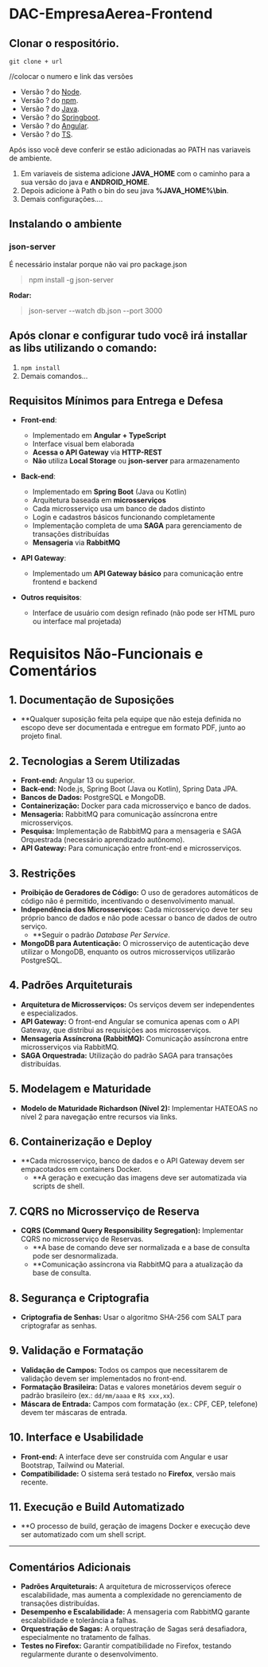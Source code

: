 # DAC-EmpresaAerea-Frontend

## Clonar o respositório.
`git clone + url`

//colocar o numero e link das versões
+ Versão ? do [Node](). 
+ Versão ? do [npm]().
+ Versão ? do [Java](). 
+ Versão ? do [Springboot]().
+ Versão ? do [Angular]().
+ Versão ? do [TS](). 

Após isso você deve conferir se estão adicionadas ao PATH nas variaveis de ambiente.

1. Em variaveis de sistema adicione **JAVA_HOME** com o caminho para a sua versão do java e **ANDROID_HOME**.
2. Depois adicione à Path o bin do seu java **%JAVA_HOME%\bin**.
3. Demais configurações....

## Instalando o ambiente
### json-server 
É necessário instalar porque não vai pro package.json
> npm install -g json-server

**Rodar:**
> json-server --watch db.json --port 3000

## Após clonar e configurar tudo você irá installar as libs utilizando o comando:

1. `npm install`
2. Demais comandos...

## Requisitos Mínimos para Entrega e Defesa
- **Front-end**:
  - Implementado em **Angular + TypeScript**
  - Interface visual bem elaborada
  - **Acessa o API Gateway** via **HTTP-REST**
  - **Não** utiliza **Local Storage** ou **json-server** para armazenamento

- **Back-end**:
  - Implementado em **Spring Boot** (Java ou Kotlin)
  - Arquitetura baseada em **microsserviços**
  - Cada microsserviço usa um banco de dados distinto
  - Login e cadastros básicos funcionando completamente
  - Implementação completa de uma **SAGA** para gerenciamento de transações distribuídas
  - **Mensageria** via **RabbitMQ**

- **API Gateway**:
  - Implementado um **API Gateway básico** para comunicação entre frontend e backend

- **Outros requisitos**:
  - Interface de usuário com design refinado (não pode ser HTML puro ou interface mal projetada)

# Requisitos Não-Funcionais e Comentários

## 1. Documentação de Suposições
- **Qualquer suposição feita pela equipe que não esteja definida no escopo deve ser documentada e entregue em formato PDF, junto ao projeto final.

## 2. Tecnologias a Serem Utilizadas
- **Front-end:** Angular 13 ou superior.
- **Back-end:** Node.js, Spring Boot (Java ou Kotlin), Spring Data JPA.
- **Bancos de Dados:** PostgreSQL e MongoDB.
- **Containerização:** Docker para cada microsserviço e banco de dados.
- **Mensageria:** RabbitMQ para comunicação assíncrona entre microsserviços.
- **Pesquisa:** Implementação de RabbitMQ para a mensageria e SAGA Orquestrada (necessário aprendizado autônomo).
- **API Gateway:** Para comunicação entre front-end e microsserviços.

## 3. Restrições
- **Proibição de Geradores de Código:** O uso de geradores automáticos de código não é permitido, incentivando o desenvolvimento manual.
- **Independência dos Microsserviços:** Cada microsserviço deve ter seu próprio banco de dados e não pode acessar o banco de dados de outro serviço.
  - **Seguir o padrão *Database Per Service*.
- **MongoDB para Autenticação:** O microsserviço de autenticação deve utilizar o MongoDB, enquanto os outros microsserviços utilizarão PostgreSQL.

## 4. Padrões Arquiteturais
- **Arquitetura de Microsserviços:** Os serviços devem ser independentes e especializados.
- **API Gateway:** O front-end Angular se comunica apenas com o API Gateway, que distribui as requisições aos microsserviços.
- **Mensageria Assíncrona (RabbitMQ):** Comunicação assíncrona entre microsserviços via RabbitMQ.
- **SAGA Orquestrada:** Utilização do padrão SAGA para transações distribuídas.

## 5. Modelagem e Maturidade
- **Modelo de Maturidade Richardson (Nível 2):** Implementar HATEOAS no nível 2 para navegação entre recursos via links.

## 6. Containerização e Deploy
- **Cada microsserviço, banco de dados e o API Gateway devem ser empacotados em containers Docker. 
  - **A geração e execução das imagens deve ser automatizada via scripts de shell.

## 7. CQRS no Microsserviço de Reserva
- **CQRS (Command Query Responsibility Segregation):** Implementar CQRS no microsserviço de Reservas.
  - **A base de comando deve ser normalizada e a base de consulta pode ser desnormalizada.
  - **Comunicação assíncrona via RabbitMQ para a atualização da base de consulta.

## 8. Segurança e Criptografia
- **Criptografia de Senhas:** Usar o algoritmo SHA-256 com SALT para criptografar as senhas.

## 9. Validação e Formatação
- **Validação de Campos:** Todos os campos que necessitarem de validação devem ser implementados no front-end.
- **Formatação Brasileira:** Datas e valores monetários devem seguir o padrão brasileiro (ex.: `dd/mm/aaaa` e `R$ xxx,xx`).
- **Máscara de Entrada:** Campos com formatação (ex.: CPF, CEP, telefone) devem ter máscaras de entrada.

## 10. Interface e Usabilidade
- **Front-end:** A interface deve ser construída com Angular e usar Bootstrap, Tailwind ou Material.
- **Compatibilidade:** O sistema será testado no **Firefox**, versão mais recente.

## 11. Execução e Build Automatizado
- **O processo de build, geração de imagens Docker e execução deve ser automatizado com um shell script.

---

## Comentários Adicionais
- **Padrões Arquiteturais:** A arquitetura de microsserviços oferece escalabilidade, mas aumenta a complexidade no gerenciamento de transações distribuídas.
- **Desempenho e Escalabilidade:** A mensageria com RabbitMQ garante escalabilidade e tolerância a falhas.
- **Orquestração de Sagas:** A orquestração de Sagas será desafiadora, especialmente no tratamento de falhas.
- **Testes no Firefox:** Garantir compatibilidade no Firefox, testando regularmente durante o desenvolvimento.
